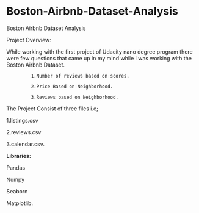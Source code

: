 # Boston-Airbnb-Dataset-Analysis
Boston Airbnb Dataset Analysis

Project Overview:

While working with the first project of Udacity nano degree program there were few questions that came up in my mind while i was working with the Boston Airbnb Dataset.

             1.Number of reviews based on scores.
            
             2.Price Based on Neighborhood.
             
             3.Reviews based on Neighborhood.
            

            
The Project Consist of three files i.e; 

1.listings.csv 

2.reviews.csv 

3.calendar.csv.

**Libraries:**

Pandas

Numpy

Seaborn

Matplotlib.


